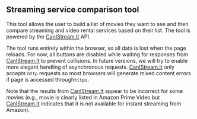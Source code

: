 ## Streaming service comparison tool

This tool allows the user to build a list of movies they want to see and then compare streaming and video rental services based on their list. The tool is powered by the [CanIStream.It](http://canistream.it) API.

The tool runs entirely within the browser, so all data is lost when the page reloads. For now, all buttons are disabled while waiting for responses from [CanIStream.It](http://canistream.it) to prevent collisions. In future versions, we will try to enable more elegant handling of asynchronous requests. [CanIStream.It](http://canistream.it) only accepts `http` requests so most browsers will generate mixed content errors if page is accessed through`https`.

Note that the results from [CanIStream.It](http://canistream.it) appear to be incorrect for some movies (e.g., movie is clearly listed in Amazon Prime Video but [CanIStream.It](http://canistream.it) indicates that it is not available for instant streaming from Amazon).